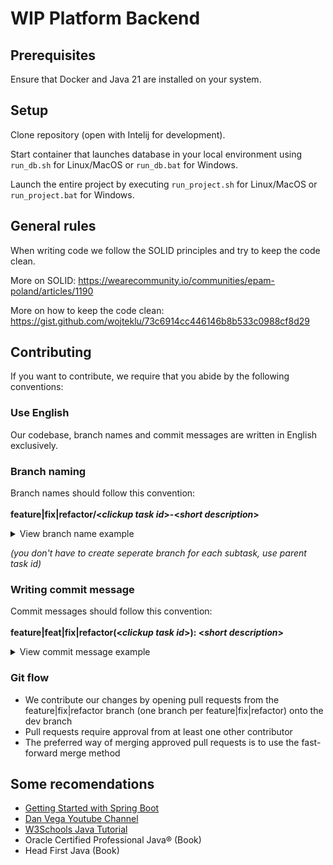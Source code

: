 # WIP Platform Backend

## Prerequisites

Ensure that Docker and Java 21 are installed on your system.

## Setup

Clone repository (open with Intelij for development).

Start container that launches database in your local environment using `run_db.sh` for Linux/MacOS or `run_db.bat` for Windows.

Launch the entire project by executing `run_project.sh` for Linux/MacOS or `run_project.bat` for Windows.

## General rules

When writing code we follow the SOLID principles and try to keep the code clean.

More on SOLID: https://wearecommunity.io/communities/epam-poland/articles/1190

More on how to keep the code clean: https://gist.github.com/wojteklu/73c6914cc446146b8b533c0988cf8d29

## Contributing
	
If you want to contribute, we require that you abide by the following conventions:

### Use English

Our codebase, branch names and commit messages are written in English exclusively.

### Branch naming

Branch names should follow this convention:<br><br>
**feature|fix|refactor/<*clickup task id*>-<*short description*>**

<details>
<summary>View branch name example</summary>

`feature/86bwy155h-email-password-authorization`
</details>

*(you don't have to create seperate branch for each subtask, use parent task id)*

### Writing commit message

Commit messages should follow this convention:<br><br>
**feature|feat|fix|refactor(<*clickup task id*>): <*short description*>**


<details>
<summary>View commit message example</summary>

`feature(86bwy155h): create and implement login handling`
</details>

### Git flow

- We contribute our changes by opening pull requests from the feature|fix|refactor branch (one branch per feature|fix|refactor) onto the dev branch
- Pull requests require approval from at least one other contributor
- The preferred way of merging approved pull requests is to use the fast-forward merge method

## Some recomendations 

- [Getting Started with Spring Boot](https://spring.io/guides/gs/rest-service)
- [Dan Vega Youtube Channel](https://www.youtube.com/@DanVega)
- [W3Schools Java Tutorial](https://www.w3schools.com/java/)
- Oracle Certified Professional Java® (Book)
- Head First Java (Book)
